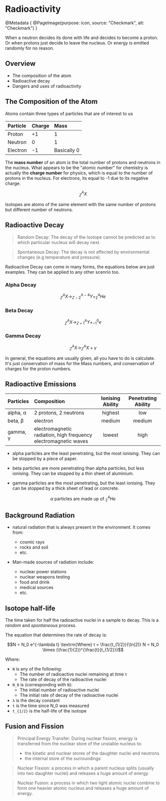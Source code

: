 # Radioactivity

@Metadata {
    @PageImage(purpose: icon, source: "Checkmark", alt: "Checkmark")
}

When a neutron decides its done with life and decides to become a proton. Or when protons just decide to leave the nucleus. Or energy is emitted randomly for no reason.

## Overview

- The composition of the atom
- Radioactive decay
- Dangers and uses of radioactivity

## The Composition of the Atom

Atoms contain three types of particles that are of interest to us

| Particle | Charge | Mass |
|:-------- |:------ |:---- |
| Proton   | +1     | 1    |
| Neutron  | 0      | 1    |
| Electron | -1     | Basically 0 |

The **mass number** of an atom is the total number of protons and neutrons in the nucleus. What appears to be the "atomic number" for chemistry
is actually the **charge number** for physics, which is equal to the number of protons in the nucleus. For electrons, its equal to -1 due to its negative charge.

```math
^A_ZX
```

Isotopes are atoms of the same element with the same number of protons but different number of neutrons. 

## Radioactive Decay

> Random Decay: The decay of the Isotope cannot be predicted as to which particular nucleus will decay next.

> Spontaneous Decay: The decay is not affected by environmental changes (e.g temperature and pressure).

Radioactive Decay can come in many forms, the equations below are just examples. They can be applied to any other scenrio too. 

### Alpha Decay
```math
^A_ZX \rightarrow ^{A-4}_{Z-2}Y + ^4_2He
```

### Beta Decay
```math
^A_ZX \rightarrow ^A_{Z+1}Y + ^0_{-1}e
```

### Gamma Decay
```math
^A_ZX \rightarrow ^A_ZX + \gamma
```

In general, the equations are usually given, all you have to do is calculate. It's just conservation of mass for the Mass numbers, and 
conservation of charges for the proton numbers. 

## Radioactive Emissions

|Particles|Composition|Ionising Ability|Penetrating Ability|
|:------    |:---                                                           |:---:        |:---:|
|alpha, α   |2 protons, 2 neutrons                                          |highest    |low|
|beta, β    |electron                                                       |medium     |medium|
|gamma, γ   |electromagnetic radiation, high frequency electromagnetic waves|lowest     |high|

- alpha particles are the least penetrating, but the most ionising. They can be stopped by a piece of paper.

- beta particles are more penetrating than alpha particles, but less ionising. They can be stopped by a thin sheet of aluminium.

- gamma particles are the most penetrating, but the least ionising. They can be stopped by a thick sheet of lead or concrete.

```math
\alpha \text{ particles are made up of } ^4_2He
```

## Background Radiation
- natural radiation that is always present in the environment. It comes from:
    - cosmic rays
    - rocks and soil
    - etc. 

- Man-made sources of radiation include:
    - nuclear power stations
    - nuclear weapons testing
    - food and drink
    - medical sources
    - etc.

## Isotope half-life
The time taken for half the radioactive nuclei in a sample to decay. This is a *random* and *spontaneous* process.

The equation that determines the rate of decay is:
```math
N = N_0 e^{-\lambda t}

\textrm{Where}
t = \frac{t_{1/2}}{\ln(2)}

N = N_0 \times (\frac{1}{2})^{\frac{t}{t_{1/2}}}
```

Where:
- `N` is any of the following:
    - The number of radioactive nuclei remaining at time `t`
    - The rate of decay of the radioactive nuclei
- `N_0` is (corresponding with `N`):
    - The initial number of radioactive nuclei
    - The initial rate of decay of the radioactive nuclei
- `λ` is the decay constant
- `t` is the time since N_0 was measured
- `t_{1/2}` is the half-life of the isotope

## Fusion and Fission
> Principal Energy Transfer: 
> During nuclear fission, energy is transferred from the nuclear store of the unstable nucleus to:
> - the kinetic and nuclear stores of the daughter nuclei and neutrons
> - the internal store of the surroundings

> Nuclear Fission: a process in which a parent nucleus splits (usually into two daughter nuclei) and releases a huge amount of energy.

> Nuclear Fusion: a process in which two light atomic nuclei combine to form one heavier atomic nucleus and releases a huge amount of energy.


